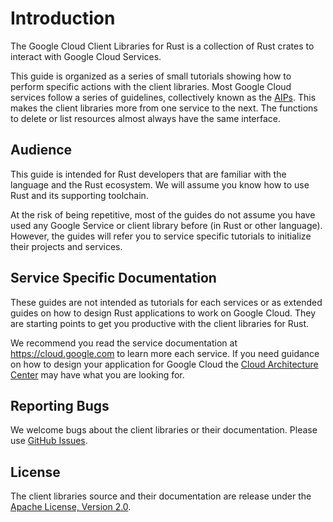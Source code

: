 <!-- 
Copyright 2025 Google LLC

Licensed under the Apache License, Version 2.0 (the "License");
you may not use this file except in compliance with the License.
You may obtain a copy of the License at

    https://www.apache.org/licenses/LICENSE-2.0

Unless required by applicable law or agreed to in writing, software
distributed under the License is distributed on an "AS IS" BASIS,
WITHOUT WARRANTIES OR CONDITIONS OF ANY KIND, either express or implied.
See the License for the specific language governing permissions and
limitations under the License.
-->

# Introduction

The Google Cloud Client Libraries for Rust is a collection of Rust crates to
interact with Google Cloud Services.

This guide is organized as a series of small tutorials showing how to perform
specific actions with the client libraries. Most Google Cloud services follow a
series of guidelines, collectively known as the [AIPs](https://google.aip.dev).
This makes the client libraries more from one service to the next. The functions
to delete or list resources almost always have the same interface.

## Audience

This guide is intended for Rust developers that are familiar with the language
and the Rust ecosystem. We will assume you know how to use Rust and its
supporting toolchain.

At the risk of being repetitive, most of the guides do not assume you have used
any Google Service or client library before (in Rust or other language).
However, the guides will refer you to service specific tutorials to
initialize their projects and services.

## Service Specific Documentation

These guides are not intended as tutorials for each services or as extended guides
on how to design Rust applications to work on Google Cloud. They are starting
points to get you productive with the client libraries for Rust.

We recommend you read the service documentation at <https://cloud.google.com> to
learn more each service. If you need guidance on how to design your application
for Google Cloud the [Cloud Architecture Center] may have what you are looking
for.

## Reporting Bugs

We welcome bugs about the client libraries or their documentation. Please use
[GitHub Issues](https://github.com/googleapis/google-cloud-rust/issues).

## License

The client libraries source and their documentation are release under the
[Apache License, Version 2.0](https://www.apache.org/licenses/LICENSE-2.0).

[cloud architecture center]: https://cloud.google.com/architecture
